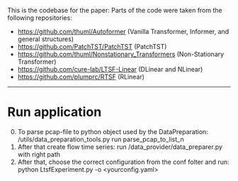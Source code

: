 
This is the codebase for the paper:
Parts of the code were taken from the following repositories:
- https://github.com/thuml/Autoformer (Vanilla Transformer, Informer, and general structures)
- https://github.com/PatchTST/PatchTST (PatchTST)
- https://github.com/thuml/Nonstationary_Transformers (Non-Stationary Transformer)
- https://github.com/cure-lab/LTSF-Linear (DLinear and NLinear)
- https://github.com/plumprc/RTSF (RLinear)

---

# Run application
0. To parse pcap-file to python object used by the DataPreparation: /utils/data_preparation_tools.py run parse_pcap_to_list_n
1. After that create flow time series: run /data_provider/data_preparer.py with right path
2. After that, choose the correct configuration from the conf folter and run: python LtsfExperiment.py -o <yourconfig.yaml>
